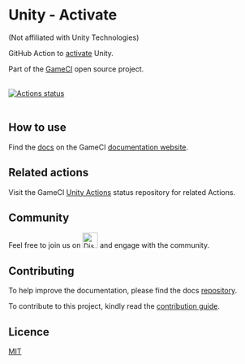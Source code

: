 # Unity - Activate

(Not affiliated with Unity Technologies)

GitHub Action to [activate](https://github.com/marketplace/actions/unity-activate) Unity.

Part of the <a href="https://game.ci">GameCI</a> open source project.
<br />
<br />

[![Actions status](https://github.com/game-ci/unity-request-manual-activation-file/workflows/Actions%20%F0%9F%98%8E/badge.svg?event=push&branch=main)](https://github.com/game-ci/unity-request-manual-activation-file/actions?query=branch%3Amain+event%3Apush+workflow%3A"Actions%20%F0%9F%98%8E")
<br />
<br />

## How to use

Find the
[docs](https://game.ci/docs/github/activation)
on the GameCI
[documentation website](https://game.ci/docs).

## Related actions

Visit the
GameCI <a href="https://github.com/game-ci/unity-actions">Unity Actions</a>
status repository for related Actions.

## Community

Feel free to join us on
<a href="http://game.ci/discord"><img height="30" src="media/Discord-Logo.svg" alt="Discord" /></a>
and engage with the community.

## Contributing

To help improve the documentation, please find the docs [repository](https://github.com/game-ci/documentation).

To contribute to this project, kindly read the [contribution guide](./CONTRIBUTING.md).

## Licence

[MIT](./LICENSE)
